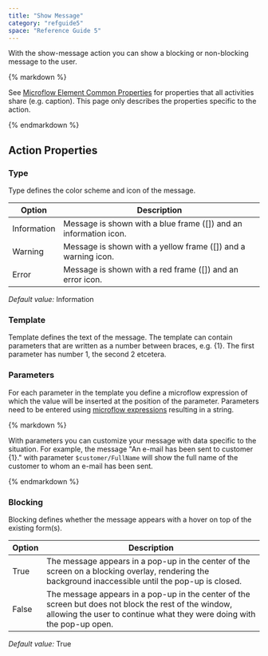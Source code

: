 ```yaml
---
title: "Show Message"
category: "refguide5"
space: "Reference Guide 5"
---
```



With the show-message action you can show a blocking or non-blocking message to the user.

<div class="alert alert-info">{% markdown %}

See [Microflow Element Common Properties](Microflow+Element+Common+Properties) for properties that all activities share (e.g. caption). This page only describes the properties specific to the action.

{% endmarkdown %}</div>

## Action Properties

### Type

Type defines the color scheme and icon of the message.

<table><thead><tr><th class="confluenceTh">Option</th><th class="confluenceTh">Description</th></tr></thead><tbody><tr><td class="confluenceTd">Information</td><td class="confluenceTd">Message is shown with a blue frame (<span>[]</span>) and an information icon.</td></tr><tr><td class="confluenceTd">Warning</td><td class="confluenceTd">Message is shown with a yellow frame (<span>[]</span>) and a warning icon.</td></tr><tr><td class="confluenceTd">Error</td><td class="confluenceTd">Message is shown with a red frame (<span>[]</span>) and an error icon.</td></tr></tbody></table>

_Default value:_ Information

### Template

Template defines the text of the message. The template can contain parameters that are written as a number between braces, e.g. {1}. The first parameter has number 1, the second 2 etcetera.

### Parameters

For each parameter in the template you define a microflow expression of which the value will be inserted at the position of the parameter. Parameters need to be entered using [microflow expressions](Microflow+Expressions) resulting in a string.

<div class="alert alert-success">{% markdown %}

With parameters you can customize your message with data specific to the situation. For example, the message "An e-mail has been sent to customer {1}." with parameter `$customer/FullName` will show the full name of the customer to whom an e-mail has been sent.

{% endmarkdown %}</div>

### Blocking

Blocking defines whether the message appears with a hover on top of the existing form(s).

<table><thead><tr><th class="confluenceTh">Option</th><th class="confluenceTh">Description</th></tr></thead><tbody><tr><td class="confluenceTd">True</td><td class="confluenceTd">The message appears in a pop-up in the center of the screen on a blocking overlay, rendering the background inaccessible until the pop-up is closed.</td></tr><tr><td class="confluenceTd">False</td><td class="confluenceTd">The message appears in a pop-up in the center of the screen but does not block the rest of the window, allowing the user to continue what they were doing with the pop-up open.</td></tr></tbody></table>

_Default value:_ True